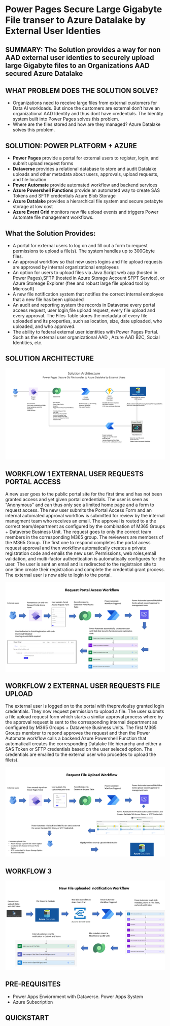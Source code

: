 # Power Pages Secure Large Gigabyte File transer to Azure Datalake by External User Identies

## SUMMARY: The Solution provides a way for non AAD external user identies to securely upload large Gigabyte files to an Organizations AAD secured Azure Datalake

## WHAT PROBLEM DOES THE SOLUTION SOLVE?
* Organizations need to receive large files from external customers for Data AI workloads. But since the customers are external don’t have an organizational AAD Identity and thus dont have credentials. The Identity system built into Power Pages solves this problem.
* Where  are the files stored and how are they managed?  Azure Datalake solves this problem.

## SOLUTION: POWER PLATFORM + AZURE
* **Power Pages** provide a portal for external users to register, login, and submit upload request forms
* **Dataverse** provides a relational database to store and audit Datalake uploads and other metadata about users, approvals, upload requests, and file location
* **Power Automate** provide automated workflow and backend services
* **Azure Powershell Functions** provide an automated way to create SAS Tokens and SFTP credentials Azure Blob Storage
* **Azure Datalake** provides  a hierarchical file system and secure petabyte storage at low cost
* **Azure Event Grid** monitors new file upload events and triggers Power Automate file management workflows.

## What the Solution Provides:
* A portal for external users to log on and fill out a form to request permissions to upload a file(s). The system handles up to 300Gbyte files.
* An approval workflow so that new users logins and file upload requests are approved by internal organizational employees
* An option for users to upload files via Java Script web app (hosted in Power Pages),SFTP (hosted in Azure Storage Account SFPT Service), or Azure Storeage Explorer (free and robust large file upload tool by Microsoft)
* A new file notification system that notifies the correct internal employee that a new file has been uploaded
* An audit and reporting system the records in Dataverse every portal access request, user login,file upload request, every file upload and every approval. The Files Table stores the metadata of every file uploaded and its properties, such as location, size, date uploaded, who uploaded, and who approved.
* The ability to federal external user identities with Power Pages Portal.  Such as the external user organizational AAD , Azure AAD B2C, Social Identities, etc.
  

## SOLUTION ARCHITECTURE
![Archiecture](Architecture.png)



## WORKFLOW 1 EXTERNAL USER REQUESTS PORTAL ACCESS
A new user goes to the public portal site for the first time and has not been granted access and  yet given portal credentials. The user is seen as "Anonymous" and can thus only see a limited home page and a form to request access.  The new user submits the  Portal Access Form and an internal automated approval workflow is submitted for review by the internal managment team who receives an email. The approval is routed to a the correct team/department as configured by the combination of M365 Groups + Dataverse Business Unit. The request goes to only the correct team members in the corresponding M365 group. The reviewers are members of the M365 Group. The first one to respond completes the portal acess request approval and then workflow automatically creates a private registration code and emails the new user.  Permissions, web roles,email validation, and multi-factor authentication is automatically configures for the user. The user is sent an email and is redirected to the registraion site to one time create their registration and complete the credential grant process. The external user is now able to login to the portal.


![Request Portal Access Workflow](requestportalaccessworkflow.png)
## WORKFLOW 2 EXTERNAL USER REQUESTS FILE UPLOAD
The external user is logged on to the portal with theprevioulsy granted login credentials. They now request permission to upload a file.  The user submits a file upload request form which starts a similar approval process where by the approval request is sent to the corresponding internal department as configured by M365 Groups + Dataverse Business Units.  The first M365 Groups membrer to repond approves the request and then the Power Automate workflow calls a backend Azure Powershell Function that automaticall creates the corresponding Datalake file hierarchy and either a  SAS Token or SFTP credentials based on the user seleced option.  The credentials are emailed to the external user who procedes to upload the file(s).

![Request File Upload Workflow](requestfileuploadworkflow.png)

## WORKFLOW 3

![New File Upload Notification Workflow](newfileuploadednotificationworkflow.png)


## PRE-REQUISITES
* Power Apps Enviornment with Dataverse. Power Apps System
* Azure Subscription
## QUICKSTART

